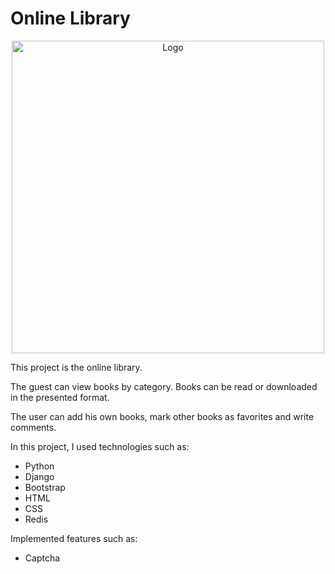 # Online Library

<div align="center">
   <img src="https://github.com/chukhraiartur/online-library/assets/81998012/6b4afcb2-d67b-4576-9b0d-7e22ed90b5f8" width="500" alt="Logo">
</div>

This project is the online library. 

The guest can view books by category. Books can be read or downloaded in the presented format. 

The user can add his own books, mark other books as favorites and write comments.

In this project, I used technologies such as:
- Python
- Django
- Bootstrap
- HTML
- CSS
- Redis

Implemented features such as:
- Captcha
